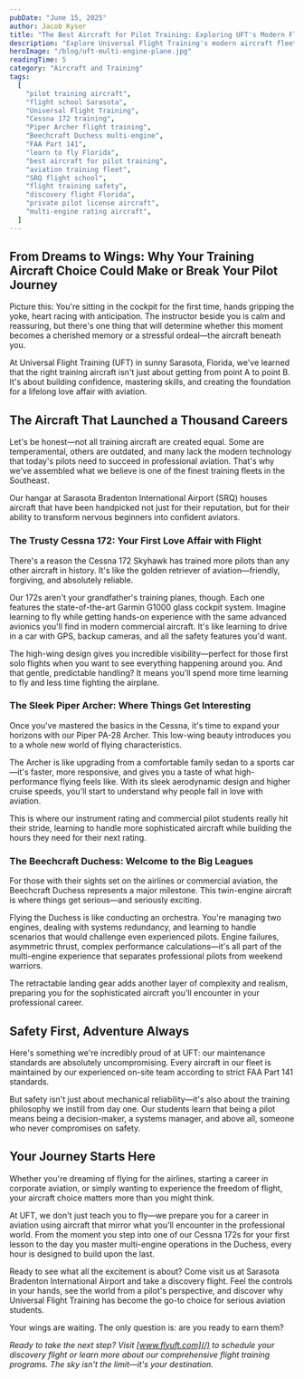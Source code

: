 ```yaml
---
pubDate: "June 15, 2025"
author: Jacob Kyser
title: "The Best Aircraft for Pilot Training: Exploring UFT's Modern Fleet"
description: "Explore Universal Flight Training's modern aircraft fleet—Cessna 172s, Piper Archers, and Beechcraft Duchess—designed for every level of pilot training. Learn why UFT at SRQ is the top choice for aspiring aviators."
heroImage: "/blog/uft-multi-engine-plane.jpg"
readingTime: 5
category: "Aircraft and Training"
tags:
  [
    "pilot training aircraft",
    "flight school Sarasota",
    "Universal Flight Training",
    "Cessna 172 training",
    "Piper Archer flight training",
    "Beechcraft Duchess multi-engine",
    "FAA Part 141",
    "learn to fly Florida",
    "best aircraft for pilot training",
    "aviation training fleet",
    "SRQ flight school",
    "flight training safety",
    "discovery flight Florida",
    "private pilot license aircraft",
    "multi-engine rating aircraft",
  ]
---
```


## From Dreams to Wings: Why Your Training Aircraft Choice Could Make or Break Your Pilot Journey

Picture this: You're sitting in the cockpit for the first time, hands gripping the yoke, heart racing with anticipation. The instructor beside you is calm and reassuring, but there's one thing that will determine whether this moment becomes a cherished memory or a stressful ordeal—the aircraft beneath you.

At Universal Flight Training (UFT) in sunny Sarasota, Florida, we've learned that the right training aircraft isn't just about getting from point A to point B. It's about building confidence, mastering skills, and creating the foundation for a lifelong love affair with aviation.

## The Aircraft That Launched a Thousand Careers

Let's be honest—not all training aircraft are created equal. Some are temperamental, others are outdated, and many lack the modern technology that today's pilots need to succeed in professional aviation. That's why we've assembled what we believe is one of the finest training fleets in the Southeast.

Our hangar at Sarasota Bradenton International Airport (SRQ) houses aircraft that have been handpicked not just for their reputation, but for their ability to transform nervous beginners into confident aviators.

### The Trusty Cessna 172: Your First Love Affair with Flight

There's a reason the Cessna 172 Skyhawk has trained more pilots than any other aircraft in history. It's like the golden retriever of aviation—friendly, forgiving, and absolutely reliable.

Our 172s aren't your grandfather's training planes, though. Each one features the state-of-the-art Garmin G1000 glass cockpit system. Imagine learning to fly while getting hands-on experience with the same advanced avionics you'll find in modern commercial aircraft. It's like learning to drive in a car with GPS, backup cameras, and all the safety features you'd want.

The high-wing design gives you incredible visibility—perfect for those first solo flights when you want to see everything happening around you. And that gentle, predictable handling? It means you'll spend more time learning to fly and less time fighting the airplane.

### The Sleek Piper Archer: Where Things Get Interesting

Once you've mastered the basics in the Cessna, it's time to expand your horizons with our Piper PA-28 Archer. This low-wing beauty introduces you to a whole new world of flying characteristics.

The Archer is like upgrading from a comfortable family sedan to a sports car—it's faster, more responsive, and gives you a taste of what high-performance flying feels like. With its sleek aerodynamic design and higher cruise speeds, you'll start to understand why people fall in love with aviation.

This is where our instrument rating and commercial pilot students really hit their stride, learning to handle more sophisticated aircraft while building the hours they need for their next rating.

### The Beechcraft Duchess: Welcome to the Big Leagues

For those with their sights set on the airlines or commercial aviation, the Beechcraft Duchess represents a major milestone. This twin-engine aircraft is where things get serious—and seriously exciting.

Flying the Duchess is like conducting an orchestra. You're managing two engines, dealing with systems redundancy, and learning to handle scenarios that would challenge even experienced pilots. Engine failures, asymmetric thrust, complex performance calculations—it's all part of the multi-engine experience that separates professional pilots from weekend warriors.

The retractable landing gear adds another layer of complexity and realism, preparing you for the sophisticated aircraft you'll encounter in your professional career.

## Safety First, Adventure Always

Here's something we're incredibly proud of at UFT: our maintenance standards are absolutely uncompromising. Every aircraft in our fleet is maintained by our experienced on-site team according to strict FAA Part 141 standards.

But safety isn't just about mechanical reliability—it's also about the training philosophy we instill from day one. Our students learn that being a pilot means being a decision-maker, a systems manager, and above all, someone who never compromises on safety.

## Your Journey Starts Here

Whether you're dreaming of flying for the airlines, starting a career in corporate aviation, or simply wanting to experience the freedom of flight, your aircraft choice matters more than you might think.

At UFT, we don't just teach you to fly—we prepare you for a career in aviation using aircraft that mirror what you'll encounter in the professional world. From the moment you step into one of our Cessna 172s for your first lesson to the day you master multi-engine operations in the Duchess, every hour is designed to build upon the last.

Ready to see what all the excitement is about? Come visit us at Sarasota Bradenton International Airport and take a discovery flight. Feel the controls in your hands, see the world from a pilot's perspective, and discover why Universal Flight Training has become the go-to choice for serious aviation students.

Your wings are waiting. The only question is: are you ready to earn them?

_Ready to take the next step? Visit [www.flyuft.com](/) to schedule your discovery flight or learn more about our comprehensive flight training programs. The sky isn't the limit—it's your destination._

